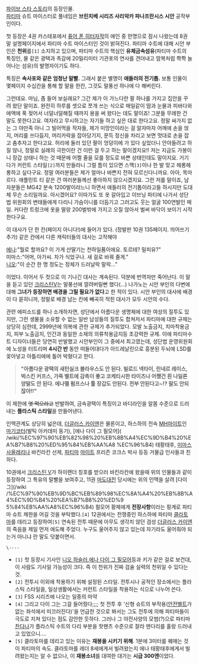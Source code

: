 [파이브 스타 스토리](%ED%8C%8C%EC%9D%B4%EB%B8%8C%20%EC%8A%A4%ED%83%80%20%EC%8A%A4%ED%86%A0%EB%A6%AC.md)의 등장인물.  
[파티마](%ED%8C%8C%ED%8B%B0%EB%A7%88%28%ED%8C%8C%EC%9D%B4%EB%B8%8C%20%EC%8A%A4%ED%83%80%20%EC%8A%A4%ED%86%A0%EB%A6%AC%29.md) 슈트 마이스터로 풀네임은 **브린치베 시리즈 사리악카
파나프란시스 시안** 공작부인이다.

첫 등장은 4권 카스테포에서 [퓨어 폰 히터자작](%EB%8D%94%EA%B8%80%EB%9D%BC%EC%8A%A4%20%EC%B9%B4%EC%9D%B4%EC%97%94.md)의
애인 중 한명으로 잠시 나왔는데 8권 말 설명페이지에서 파티마 수트 마이스터인 것이 밝혀진다. 파티마 수트에 대해 시안 부인은
**천위**를`[1]` 소지하고 있으며, 파티마 수트의 핵심인 **유체금속섬유**(파티마 수트의 특징인, 물 같은 광택과 촉감에 20밀리미터
기관포의 연사를 견뎌내고 땀복처럼 쫙쫙 늘어나는 섬유)의 발명자이기도 하다.

특징은 **속사포와 같은 엄청난 말빨.** 그래서 붙은 별명이 **애들러의 전기톱.** 보통 인물이 몇페이지 수십칸을 통해 할 말을 한칸,
그것도 말풍선 하나에 다 해버린다.

그런데요. 마님, 좀 들어 보실래요? 그간 제가 이 가느다란 팔 하나를 가지고 집안을 꾸려 왔단 말이죠. 완전히 하루를 셋으로 쪼개 쓰는
식으로 매일같이 땀과 눈물과 피바다와 애액에 푹 젖어서 너덜너덜해질 때까지 용을 써 왔다는 데도 말이죠! 그분들 무례한 건 말도 못한다고요.
여자라고 무시하고는 자기들 하고 싶은 대로 한다고요. 정말 싸가지 없는 그 야만족 아니 그 빌어먹을 작자들, 제가 미망인이라는 걸 알자마자
어깨에 손을 얹지, 머리를 쓰다듬지, 머리카락을 잡아당기지, 문득 정신을 차리고 보면 멋대로 손을 잡고 춤추자고 한다고요. 허리에 둘러 있던
팔이 엉덩이에 가 있다 싶었더니 안아들려고 하질 않나, 정말로 실례의 극한이란 건 이런 걸 두고 하는 말이겠지요!! 저는 지금도 가봉이니
장갑 상태니 하는 것 때문에 어쩔 줄을 모를 정도로 바쁜 상태인데도 말이지요. 거기다가 커런트 스타일`[2]`까지 만들라니 그럴 틈이 있으면
스맥`[3]`이나 한 발 맞고 헤롱헤롱하고 싶다구요. 정말 여러분들은 제가 얼마나 바쁜지 전혀 모르신다니까요. 아아, 목마르다. 애플민트 티
같은 건 여러분들께선 좋아하지 않으시겠지요. 그런 저를 말이죠, 남자분들은 MG42 분속 1200발이라느니 하면서 애들러의 전기톱이라고들
하시지만 도대체 무슨 소리일까요. 아시겠어요? 이따가도 또 옷 갈아입고 이브닝 파티에 나가서 성단법 위원회의 변태들에게 다리니 가슴이니를
더듬기고 그러고도 웃는 얼굴 100연발인 매일. 커다란 트렁크에 옷을 딸랑 200벌밖에 가지고 오질 않아서 벌써 바닥이 보이기 시작한다구요.

  
이 대사가 단 한 칸(페이지 아니다!)에 들어가 있다. (정발판 10권 135페이지. 띄어쓰기 추가) 같은 칸에서 다른 캐릭터들의 대사는
고작해야

[에나](%EC%97%90%EB%82%98%20%EB%8B%A4%EC%9D%B4%20%EA%B7%B8%20%ED%95%84%EB%AA%A8%EC%96%B4.md):"뭘로 할까요? 이 가게 산딸기는 천하일품이에요. 토르테? 밀피유?"  
미마스:"어머, 아가씨. 차가 식었구나. 새 걸로 바꿔 줄게."  
[니오](%EB%8B%88%EC%98%A4%20%ED%95%98%EC%8A%AC%EB%9F%AC.md):"이 순간 한 명 정도는 정체가
드러날락 말락…"

  
이었다. 이어서 두 컷으로 이 기나긴 대사는 계속된다. 덕분에 번역자만 죽어난다. 이 말을 듣고 있던 [크리스틴V](%ED%81%AC%EB%A6%AC%EC%8A%A4%ED%8B%B4%20V.md)는 말풍선에 깔려버릴뻔 했다(...) 나가노는 시안
부인의 다변에 대해 **그녀가 등장하면 배경을 그릴 필요가 없다**고 한 적이 있다. 시안 부인의 대사에 배경이 다 묻히니까, 정말로 배경
남는 칸에 빼곡히 적힌 대사가 모두 시안의 수다.

관련 에피소드를 하나 소개하자면, 성단에서 아름다운 생명체에 대한 여성의 질투도 있지만, 그런 생물을 소유할 수 없는 일반 남성들의 질투도
합쳐저서 파티마에 대한 규제는 상당히 심한데, 2999년에 의복에 관한 규제가 추가되었다. 모발 노출금지, 치마착용금지, 피부 노출금지,
인간과 동일한 소재의 의류착용금지등 초강력한 규제. 이에 파티마수트 디자이너들은 당연히 반발했고 시안부인이 그 중에서 최고였는데, 성단법
운영위원회에 노성을 터트리며 **4시간 반** 동안 떠들어대다가 아드레날린으로 흥분된 두뇌에 LSD를 꽂아넣고 아틀리에에 틀어 박혔다고
한다.

> **"아름다운 광택의 새턴실크 블라우스도 안 된다. 빌로드 넥타이, 린네르 레이스, 벅스킨 커프스, 가죽 벨트에 감촉이 좋고 코케티시한
타이츠나 어쨌건 흰 나일론 양말도 안 된다. 에나멜 펌프스나 튤 장갑도 안된다. 전부 안된다고~!? 말도 안되잖아!!"**

이 제한에 <del>엿 먹으라고</del> 반발하여, 금속광택이 특징이고 바디라인을 알몸 수준으로 드러내는 **플라스틱 스타일**을
만들어낸다.

인맥관계도 상당히 넓은데, [더글러스 카이엔](%EB%8D%94%EA%B8%80%EB%9F%AC%EC%8A%A4%20%EC%B9%B4%EC%9D%B4%EC%97%94.md)은 물론이고, 하스하의 전속
[MH](MH.md)[마이트](%EB%A7%88%EC%9D%B4%ED%8A%B8.md)인 [마기코터](%EB%A7%88%EA%B8%B0%20%EC%BD%94%ED%84%B0.md)(발틱 아카데미 동기), [에나 다이 그 필모어](
/wiki/%EC%97%90%EB%82%98%20%EB%8B%A4%EC%9D%B4%20%EA%B7%B8%20%ED%95%84%EB%AA%A8
%EC%96%B4) 태황태후, [미마스 사올레리나](%EB%AF%B8%EB%A7%88%EC%8A%A4%20%EC%82%AC%EC%98%AC%EB%A0%88%EB%A6%AC%EB%82%98.md) 바킨라칸 선제, [파티마](%ED%8C%8C%ED%8B%B0%EB%A7%88%28%ED%8C%8C%EC%9D%B4%EB%B8%8C%20%EC%8A%A4%ED%83%80%20%EC%8A%A4%ED%86%A0%EB%A6%AC%29.md) [마이트](%EB%A7%88%EC%9D%B4%ED%8A%B8.md) 프리즌 코크스 박사 등등 거물급 인사들과
친하다.

10권에서 [크리스틴 V](%ED%81%AC%EB%A6%AC%EC%8A%A4%ED%8B%B4%20V.md)가 하이랜더 칭호를 받으러
바킨라칸에 왔을때 위의 인물들과 같이 등장하여 그 특유의 말빨을 보여주고, 11권
[마도대전](%EB%A7%88%EB%8F%84%EB%8C%80%EC%A0%84.md) 당시에는 위의 인맥을 살려 [다이 그](/wiki
/%EC%97%90%EB%9D%BC%EB%89%98%EC%8A%A4%20%EB%8B%A4%EC%9D%B4%20%EA%B7%B8%20%ED%9
5%84%EB%AA%A8%EC%96%B4) 필모어 황제에게 **전장사항**이라는 핑계로 파티마 슈트 제한을 어길 것을 부탁했다.`[4]`
12권에서는 전쟁중인 하스하에 파티마 [클라토마](%ED%81%B4%EB%9D%BC%ED%86%A0%EB%A7%88.md)를 데리고
등장하여`[5]` 연속된 전투 때문에 아무도 생각치 않던 검성 [더글러스 카이엔](%EB%8D%94%EA%B8%80%EB%9F%AC%EC%8A%A4%20%EC%B9%B4%EC%9D%B4%EC%97%94.md)의 죽음을 제일 먼저 애도해 주었다. 누구도 울어주지 않고 있는데
자기라도 울어줘야 되는거 아니냐 란 말도 덧붙이면서.

`\----`

  * `[1]` 첫 등장시 기사인 [니오 하슬러](%EB%8B%88%EC%98%A4%20%ED%95%98%EC%8A%AC%EB%9F%AC.md),[에나 다이 그 필모어](%EC%97%90%EB%82%98%20%EB%8B%A4%EC%9D%B4%20%EA%B7%B8%20%ED%95%84%EB%AA%A8%EC%96%B4.md)등과 키가 같은 걸로 보건대, 이 사람도 기사일 가능성이 크다. 즉 이 천위가 진짜 검술 실력의 천위일 수 있다는 것.
  * `[2]` 전투시 이외에 착용하기 위해 설정된 스타일. 전투시나 공적인 장소에서는 플라스틱 스타일을, 일상생활에서는 커런트 스타일을 착용하는 식으로 나누어 쓴다.
  * `[3]` FSS 시리즈에 나오는 일종의 마약
  * `[4]` 그리고 다이 그는 그걸 들어줬다;;;; 첫 전투 후 '신형 슈트의 부작용([안전벨트](%EC%95%88%EC%A0%84%EB%B2%A8%ED%8A%B8.md)가 없는 좌석에서 미끄러진다)'을 언급한 것으로 봐서는 그도 전투에 의해 파티마들이 극도로 지쳐 있다는 점도 감안한 듯하다. 그러나 그 야전사양의 모범(?)으로 파티마 [찬다나](%EC%B0%AC%EB%8B%A4%EB%82%98.md)가 플라스틱 수트의 다리 부분을 핫팬츠 수준으로 잘라 맨다리를 홀랑 드러내고 있었으니….
  * `[5]` 클라토마를 데리고 있는 이유는 **재봉을 시키기 위해**. 1분에 3미터를 꿰매는 것이 파티마의 속도. 클라토마를 레더 8세에게서 빌려왔는지 에나 태황태후에게서 빌려왔는지는 알 수 없으나, 이 **재봉소녀**를 대여한 대가는 **시급 300엔**이었다.


